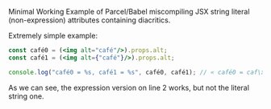 Minimal Working Example of Parcel/Babel miscompiling JSX string literal (non-expression) attributes containing diacritics.

Extremely simple example:

```jsx
const café0 = (<img alt="café"/>).props.alt;
const café1 = (<img alt={"café"}/>).props.alt;

console.log("café0 = %s, café1 = %s", café0, café1); // « café0 = caf\xe9, café1 = café »
```

As we can see, the expression version on line 2 works, but not the literal string one.
